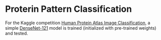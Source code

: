 # Proterin Pattern Classification

For the Kaggle competition [Human Protein Atlas Image Classification](https://www.kaggle.com/c/human-protein-atlas-image-classification), a simple [DenseNet-121](https://arxiv.org/abs/1608.06993) model is trained (initialized with pre-trained weights) and tested.
